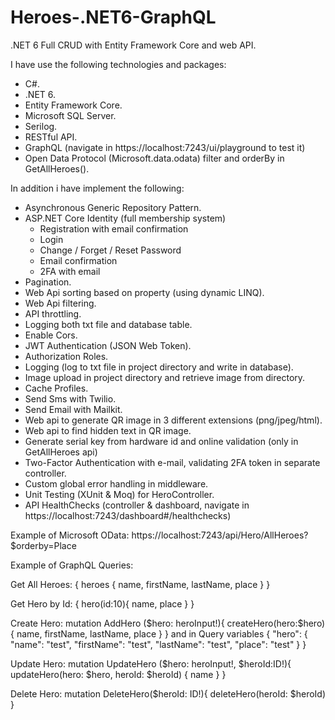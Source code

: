 # Heroes-.NET6-GraphQL
.NET 6 Full CRUD with Entity Framework Core and web API.

I have use the following technologies and packages:
- C#.
- .NET 6.
- Entity Framework Core.
- Microsoft SQL Server.
- Serilog.
- RESTful API.
- GraphQL (navigate in https://localhost:7243/ui/playground to test it)
- Open Data Protocol (Microsoft.data.odata) filter and orderBy in GetAllHeroes().

In addition i have implement the following:
- Asynchronous Generic Repository Pattern.
- ASP.NET Core Identity (full membership system)
    - Registration with email confirmation
    - Login
    - Change / Forget / Reset Password
    - Email confirmation
    - 2FA with email
- Pagination.
- Web Api sorting based on property (using dynamic LINQ).
- Web Api filtering.
- API throttling.
- Logging both txt file and database table.
- Enable Cors.
- JWT Authentication (JSON Web Token).
- Authorization Roles.
- Logging (log to txt file in project directory and write in database).
- Image upload in project directory and retrieve image from directory.
- Cache Profiles.
- Send Sms with Twilio.
- Send Email with Mailkit.
- Web api to generate QR image in 3 different extensions (png/jpeg/html).
- Web api to find hidden text in QR image.
- Generate serial key from hardware id and online validation (only in GetAllHeroes api)
- Two-Factor Authentication with e-mail, validating 2FA token in separate controller.
- Custom global error handling in middleware.
- Unit Testing (XUnit & Moq) for HeroController.
- API HealthChecks (controller & dashboard, navigate in https://localhost:7243/dashboard#/healthchecks)

Example of Microsoft OData:
https://localhost:7243/api/Hero/AllHeroes?$orderby=Place

Example of GraphQL Queries:

Get All Heroes:
{ heroes { name, firstName, lastName, place } }

Get Hero by Id:
{ hero(id:10){ name, place } }

Create Hero: mutation AddHero ($hero: heroInput!){ createHero(hero:$hero) { name, firstName, lastName, place } }
and in Query variables { "hero": { "name": "test", "firstName": "test", "lastName": "test", "place": "test" } }

Update Hero: mutation UpdateHero ($hero: heroInput!, $heroId:ID!){ updateHero(hero: $hero, heroId: $heroId) { name } }

Delete Hero: mutation DeleteHero($heroId: ID!){ deleteHero(heroId: $heroId) }
